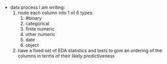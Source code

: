 - data process I am writing:
	1. route each column into 1 of 6 types:
		1. #binary
		2. categorical
		3. finite numeric
		4. other numeric
		5. date
		6. object
	2. have a fixed set of EDA statistics and tests to give an ordering of the columns in terms of their likely predictiveness 